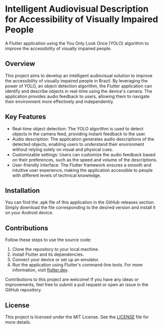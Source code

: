 # Intelligent Audiovisual Description for Accessibility of Visually Impaired People

A Flutter application using the You Only Look Once (YOLO) algorithm to improve the accessibility of visually impaired people.

## Overview

This project aims to develop an intelligent audiovisual solution to improve the accessibility of visually impaired people in Brazil. By leveraging the power of YOLO, an object detection algorithm, the Flutter application can identify and describe objects in real-time using the device's camera. The application provides audio feedback to users, allowing them to navigate their environment more effectively and independently.

## Key Features

- Real-time object detection: The YOLO algorithm is used to detect objects in the camera feed, providing instant feedback to the user.
- Audio description: The application generates audio descriptions of the detected objects, enabling users to understand their environment without relying solely on visual and physical cues.
- Customizable settings: Users can customize the audio feedback based on their preferences, such as the speed and volume of the descriptions.
- User-friendly interface: The Flutter framework ensures a smooth and intuitive user experience, making the application accessible to people with different levels of technical knowledge.

## Installation

You can find the .apk file of this application in the GitHub releases section. Simply download the file corresponding to the desired version and install it on your Android device.

## Contributions

Follow these steps to use the source code:

1. Clone the repository to your local machine.
2. Install Flutter and its dependencies.
3. Connect your device or set up an emulator.
4. Run the application using Flutter's command-line tools. For more information, visit [flutter.dev](https://flutter.dev).

Contributions to this project are welcome! If you have any ideas or improvements, feel free to submit a pull request or open an issue in the GitHub repository.

## License

This project is licensed under the MIT License. See the [LICENSE](./LICENSE) file for more details.
